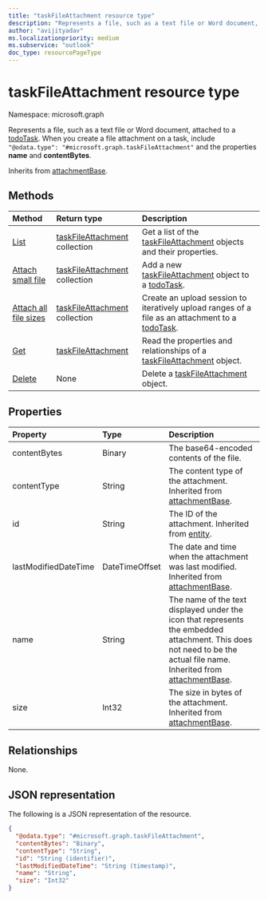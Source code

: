 ```yaml
---
title: "taskFileAttachment resource type"
description: "Represents a file, such as a text file or Word document, attached to a todoTask."
author: "avijityadav"
ms.localizationpriority: medium
ms.subservice: "outlook"
doc_type: resourcePageType
---
```


# taskFileAttachment resource type

Namespace: microsoft.graph

Represents a file, such as a text file or Word document, attached to a [todoTask](../resources/todotask.md).
When you create a file attachment on a task, include `"@odata.type": "#microsoft.graph.taskFileAttachment"` and the properties **name** and **contentBytes**.

Inherits from [attachmentBase](../resources/attachmentbase.md).

## Methods
|Method|Return type|Description|
|:---|:---|:---|
|[List](../api/todotask-list-attachments.md)|[taskFileAttachment](../resources/taskfileattachment.md) collection|Get a list of the [taskFileAttachment](../resources/taskfileattachment.md) objects and their properties.|
|[Attach small file](../api/todotask-post-attachments.md)|[taskFileAttachment](../resources/taskfileattachment.md) collection|Add a new [taskFileAttachment](../resources/taskfileattachment.md) object to a [todoTask](../resources/todotask.md).|
|[Attach all file sizes](../api/taskfileattachment-createuploadsession.md)|[taskFileAttachment](../resources/taskfileattachment.md) collection|Create an upload session to iteratively upload ranges of a file as an attachment to a [todoTask](../resources/todotask.md).|
|[Get](../api/taskfileattachment-get.md)|[taskFileAttachment](../resources/taskfileattachment.md)|Read the properties and relationships of a [taskFileAttachment](../resources/taskfileattachment.md) object.|
|[Delete](../api/taskfileattachment-delete.md)|None|Delete a [taskFileAttachment](../resources/taskfileattachment.md) object.|

## Properties
|Property|Type|Description|
|:---|:---|:---|
|contentBytes|Binary|The base64-encoded contents of the file.|
|contentType|String|The content type of the attachment. Inherited from [attachmentBase](../resources/attachmentbase.md).|
|id|String|The ID of the attachment. Inherited from [entity](../resources/entity.md).|
|lastModifiedDateTime|DateTimeOffset|The date and time when the attachment was last modified. Inherited from [attachmentBase](../resources/attachmentbase.md).|
|name|String|The name of the text displayed under the icon that represents the embedded attachment. This does not need to be the actual file name. Inherited from [attachmentBase](../resources/attachmentbase.md).|
|size|Int32|The size in bytes of the attachment. Inherited from [attachmentBase](../resources/attachmentbase.md).|


## Relationships
None.

## JSON representation
The following is a JSON representation of the resource.
<!-- {
  "blockType": "resource",
  "keyProperty": "id",
  "@odata.type": "microsoft.graph.taskFileAttachment",
  "baseType": "microsoft.graph.attachmentBase",
  "openType": false
}
-->
``` json
{
  "@odata.type": "#microsoft.graph.taskFileAttachment",
  "contentBytes": "Binary",
  "contentType": "String",
  "id": "String (identifier)",
  "lastModifiedDateTime": "String (timestamp)",
  "name": "String",
  "size": "Int32"
}
```

